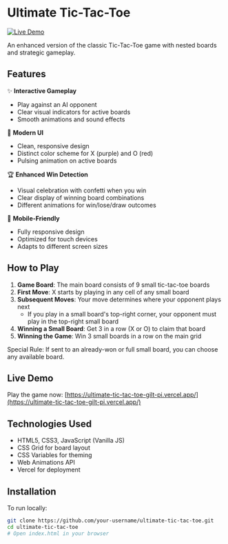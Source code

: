 # Ultimate Tic-Tac-Toe

[![Live Demo](https://img.shields.io/badge/demo-live-green.svg)](https://ultimate-tic-tac-toe-gilt-pi.vercel.app/)

An enhanced version of the classic Tic-Tac-Toe game with nested boards and strategic gameplay.


## Features

✨ **Interactive Gameplay**  
- Play against an AI opponent
- Clear visual indicators for active boards
- Smooth animations and sound effects

🎨 **Modern UI**  
- Clean, responsive design
- Distinct color scheme for X (purple) and O (red)
- Pulsing animation on active boards

🏆 **Enhanced Win Detection**  
- Visual celebration with confetti when you win
- Clear display of winning board combinations
- Different animations for win/lose/draw outcomes

📱 **Mobile-Friendly**  
- Fully responsive design
- Optimized for touch devices
- Adapts to different screen sizes

## How to Play

1. **Game Board**: The main board consists of 9 small tic-tac-toe boards
2. **First Move**: X starts by playing in any cell of any small board
3. **Subsequent Moves**: Your move determines where your opponent plays next
   - If you play in a small board's top-right corner, your opponent must play in the top-right small board
4. **Winning a Small Board**: Get 3 in a row (X or O) to claim that board
5. **Winning the Game**: Win 3 small boards in a row on the main grid

Special Rule: If sent to an already-won or full small board, you can choose any available board.

## Live Demo

Play the game now: [https://ultimate-tic-tac-toe-gilt-pi.vercel.app/](https://ultimate-tic-tac-toe-gilt-pi.vercel.app/)

## Technologies Used

- HTML5, CSS3, JavaScript (Vanilla JS)
- CSS Grid for board layout
- CSS Variables for theming
- Web Animations API
- Vercel for deployment

## Installation

To run locally:

```bash
git clone https://github.com/your-username/ultimate-tic-tac-toe.git
cd ultimate-tic-tac-toe
# Open index.html in your browser
